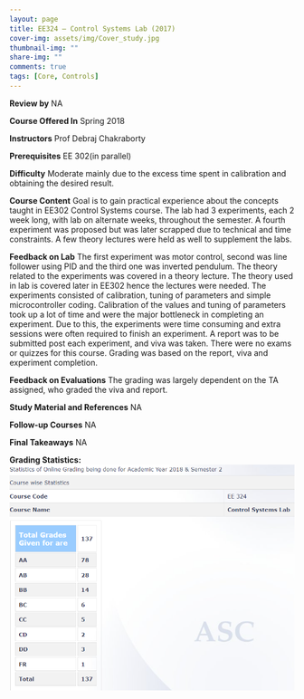 ```yaml
---
layout: page
title: EE324 – Control Systems Lab (2017)
cover-img: assets/img/Cover_study.jpg
thumbnail-img: ""
share-img: ""
comments: true
tags: [Core, Controls]
---
```


**Review by**
NA

**Course Offered In**
Spring 2018


**Instructors**
Prof Debraj Chakraborty

**Prerequisites**
EE 302(in parallel)

**Difficulty**
Moderate mainly due to the excess time spent in calibration and obtaining the desired result.

**Course Content**
Goal is to gain practical experience about the concepts taught in EE302 Control Systems course.
The lab had 3 experiments, each 2 week long, with lab on alternate weeks, throughout the semester. A fourth experiment was proposed but was later scrapped due to technical and time constraints. A few theory lectures were held as well to supplement the labs.
 
**Feedback on Lab**
The first experiment was motor control, second was line follower using PID and the third one was inverted pendulum. The theory related to the experiments was covered in a theory lecture. The theory used in lab is covered later in EE302 hence the lectures were needed. The experiments consisted of calibration, tuning of parameters and simple microcontroller coding. Calibration of the values and tuning of parameters took up a lot of time and were the major bottleneck in completing an experiment. Due to this, the experiments were time consuming and extra sessions were often required to finish an experiment. A report was to be submitted post each experiment, and viva was taken. There were no exams or quizzes for this course. Grading was based on the report, viva and experiment completion.

**Feedback on Evaluations**
The grading was largely dependent on the TA assigned, who graded the viva and report.


**Study Material and References**
NA


**Follow-up Courses**
NA


**Final Takeaways**
NA


**Grading Statistics:**
![Grades](EE324_2018_grades.png)